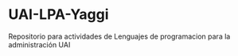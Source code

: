 # UAI-LPA-Yaggi
Repositorio para actividades de Lenguajes de programacion para la administración UAI
